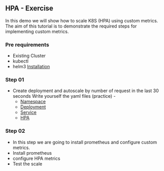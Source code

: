 HPA - Exercise 
---------------

In this demo we will show how to scale K8S (HPA) using custom metrics.
The aim of this tutorial is to demonstrate the required steps for implementing custom metrics. 

### Pre requirements

- Existing Cluster 
- kubectl
- helm3 [Installation](https://helm.sh/docs/intro/install/)

### Step 01
    
- Create deployment and autoscale by number of request in the last 30 seconds
  Write yourself the yaml files (practice) - 
   - [Namespace](./k8s/01-namespace.yaml)
   - [Deployment](./k8s/02-deployment)
   - [Service](./k8s/03-service)
   - [HPA](./k8s/04-hpa)

### Step 02
    
- In this step we are going to install prometheus and configure custom metrics.
- Install prometheus
- configure HPA metrics
- Test the scale

